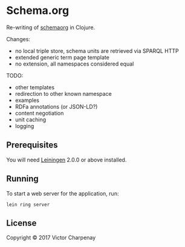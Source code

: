 # Schema.org

Re-writing of [schemaorg](https://github.com/schemaorg/schemaorg/) in Clojure.

Changes:
 - no local triple store, schema units are retrieved via SPARQL HTTP
 - extended generic term page template
 - no extension, all namespaces considered equal

TODO:
 - other templates
 - redirection to other known namespace
 - examples
 - RDFa annotations (or JSON-LD?)
 - content negotiation
 - unit caching
 - logging

## Prerequisites

You will need [Leiningen][] 2.0.0 or above installed.

[leiningen]: https://github.com/technomancy/leiningen

## Running

To start a web server for the application, run:

    lein ring server

## License

Copyright © 2017 Victor Charpenay
